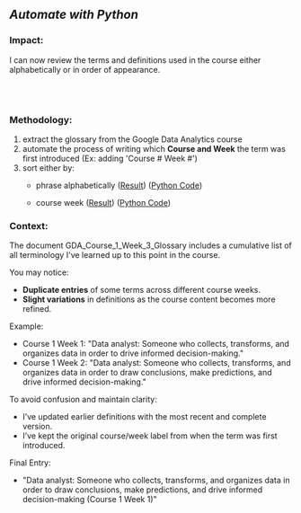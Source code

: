 ## *Automate with Python*

### Impact:

I can now review the terms and definitions used in the course either alphabetically or in order of appearance.

<br><br>

### Methodology:
1. extract the glossary from the Google Data Analytics course 
2. automate the process of writing which **Course and Week** the term was first introduced (Ex: adding 'Course # Week #')
3. sort either by:
	- phrase alphabetically ([Result](https://github.com/dalealberto/Case_Study_GDA/blob/main/GDA_Glossary_Sorted_By_Phrase.txt)) ([Python Code](https://github.com/dalealberto/CaseStudy1-Bellabeat/blob/main/Python/GDA_Glossary_Sorted_Phrase.py))
 
	- course week ([Result](https://github.com/dalealberto/Case_Study_GDA/blob/main/GDA_Glossary_Sorted_By_Course_Week.txt)) ([Python Code](https://github.com/dalealberto/CaseStudy1-Bellabeat/blob/main/Python/GDA_Glossary_Sorted_Course_Week.py))

### Context:

The document GDA_Course_1_Week_3_Glossary includes a cumulative list of all terminology I've learned up to this point in the course.

You may notice:

- **Duplicate entries** of some terms across different course weeks.
- **Slight variations** in definitions as the course content becomes more refined.

Example:
- Course 1 Week 1: "Data analyst: Someone who collects, transforms, and organizes data in order to drive informed decision-making."
- Course 1 Week 2: "Data analyst: Someone who collects, transforms, and organizes data in order to draw conclusions, make predictions, and drive informed decision-making."

To avoid confusion and maintain clarity:
- I’ve updated earlier definitions with the most recent and complete version.
- I’ve kept the original course/week label from when the term was first introduced.

Final Entry:
- "Data analyst: Someone who collects, transforms, and organizes data in order to draw conclusions, make predictions, and drive informed decision-making (Course 1 Week 1)"

<br><br>


